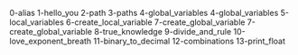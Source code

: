 0-alias
1-hello_you
2-path
3-paths
4-global_variables
4-global_variables
5-local_variables
6-create_local_variable
7-create_global_variable
7-create_global_variable
8-true_knowledge
9-divide_and_rule
10-love_exponent_breath
11-binary_to_decimal
12-combinations
13-print_float
